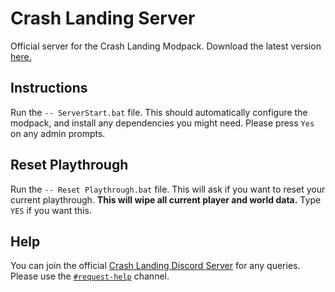 # Crash Landing Server
Official server for the Crash Landing Modpack. Download the latest version [here.](https://cl.tommo.team/latest-clserver)

## Instructions
Run the `-- ServerStart.bat` file. This should automatically configure the modpack, and install any dependencies you might need. Please press `Yes` on any admin prompts.

## Reset Playthrough
Run the `-- Reset Playthrough.bat` file. This will ask if you want to reset your current playthrough. **This will wipe all current player and world data.** Type `YES` if you want this.

## Help
You can join the official [Crash Landing Discord Server](https://discord.com/invite/75abXgqm34) for any queries. Please use the [`#request-help`](https://discord.com/channels/1192899670159143022/1192910922512076960) channel.